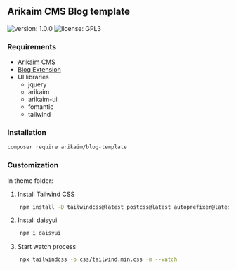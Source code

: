 ## Arikaim CMS Blog template
![version: 1.0.0](https://img.shields.io/github/release/arikaim/blog-template.svg)
![license: GPL3](https://img.shields.io/badge/License-GPLv3-blue.svg)


### Requirements 
  * [Arikaim CMS](https://github.com/arikaim/arikaim)
  * [Blog Extension](https://github.com/arikaim/blog-extension)
  * UI libraries
    * jquery
    * arikaim
    * arikaim-ui
    * fomantic
    * tailwind


### Installation

```sh
composer require arikaim/blog-template
```

### Customization 

In theme folder: 

1. Install Tailwind CSS
```sh
    npm install -D tailwindcss@latest postcss@latest autoprefixer@latest
```
2.  Install daisyui
```sh
    npm i daisyui
```

3. Start watch process
```sh
    npx tailwindcss -o css/tailwind.min.css -m --watch
```